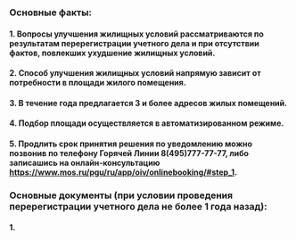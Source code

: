 ### Основные факты:
#### 1. Вопросы улучшения жилищных условий рассматриваются по результатам перерегистрации учетного дела и при отсутствии фактов, повлекших ухудшение жилищных условий.
#### 2. Способ улучшения жилищных условий напрямую зависит от потребности в площади жилого помещения.
#### 3. В течение года предлагается 3 и более адресов жилых помещений.
#### 4. Подбор площади осуществляется в автоматизированном режиме.
#### 5. Продлить срок принятия решения по уведомлению можно позвонив по телефону Горячей Линии 8(495)777-77-77, либо записашись на онлайн-консультацию https://www.mos.ru/pgu/ru/app/oiv/onlinebooking/#step_1.
### Основные документы (при условии проведения перерегистрации учетного дела не более 1 года назад):
#### 1. 


